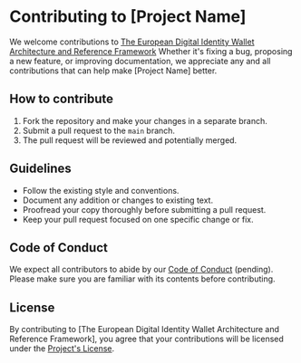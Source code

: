 # Contributing to [Project Name]

We welcome contributions to [The European Digital Identity Wallet Architecture and Reference Framework](README.md) Whether it's fixing a bug, proposing a new feature, or improving documentation, we appreciate any and all contributions that can help make [Project Name] better.

## How to contribute

1. Fork the repository and make your changes in a separate branch.
3. Submit a pull request to the `main` branch.
4. The pull request will be reviewed and potentially merged.

## Guidelines

* Follow the existing style and conventions.
* Document any addition or changes to existing text.
* Proofread your copy thoroughly before submitting a pull request.
* Keep your pull request focused on one specific change or fix.

## Code of Conduct

We expect all contributors to abide by our [Code of Conduct](link) (pending). Please make sure you are familiar with its contents before contributing.

## License

By contributing to [The European Digital Identity Wallet Architecture and Reference Framework], you agree that your contributions will be licensed under the [Project's License](LICENSE).
